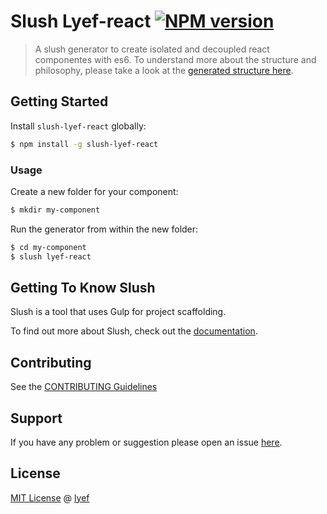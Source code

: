 # Slush Lyef-react [![NPM version](https://badge-me.herokuapp.com/api/npm/slush-lyef-react.png)](http://badges.enytc.com/for/npm/slush-lyef-react)

> A slush generator to create isolated and decoupled react componentes with es6. To understand more about the structure and philosophy, please take a look at the [generated structure here](https://github.com/lyef/lyef-react-component/).

## Getting Started

Install `slush-lyef-react` globally:

```bash
$ npm install -g slush-lyef-react
```

### Usage

Create a new folder for your component:

```bash
$ mkdir my-component
```

Run the generator from within the new folder:

```bash
$ cd my-component
$ slush lyef-react
```

## Getting To Know Slush

Slush is a tool that uses Gulp for project scaffolding.

To find out more about Slush, check out the [documentation](https://github.com/slushjs/slush).

## Contributing

See the [CONTRIBUTING Guidelines](https://github.com/lyef/slush-lyef-react/blob/master/CONTRIBUTING.md)

## Support
If you have any problem or suggestion please open an issue [here](https://github.com/lyef/slush-lyef-react/issues).

## License 

[MIT License](https://github.com/lyef/slush-lyef-react/blob/master/LICENSE.md) @ [lyef](https://lyef.github.io)
